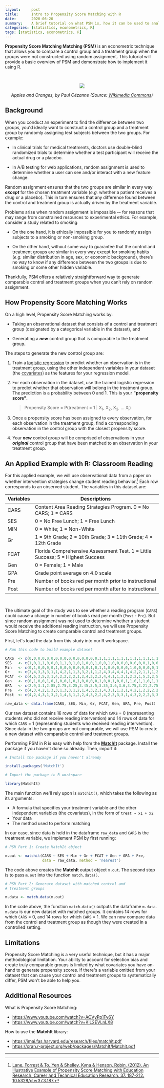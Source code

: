 ```yaml
---
layout:     post
title:      Intro to Propensity Score Matching with R
date:       2020-06-20
summary:    A brief tutorial on what PSM is, how it can be used to analyze observational data, and how to implement it using R.
categories: [statistics, econometrics, R]
tags: [statistics, econometrics, R]
---
```


**Propensity Score Matching Matching (PSM)** is an econometric technique that allows you to compare a control group and a treatment group when the groups were not constructed using random assignment. This tutorial will provide a basic overview of PSM and demonstrate how to implement it using R.

<br>

<p align="center">
  <img src="https://upload.wikimedia.org/wikipedia/commons/thumb/0/06/Paul_Cezanne_Apples_and_Oranges.jpg/608px-Paul_Cezanne_Apples_and_Oranges.jpg" />
</p>

<p align="center">
    <i>Apples and Oranges, by Paul Cézanne (Source: <a href="https://commons.wikimedia.org/wiki/File:Nature_morte_aux_pommes_et_aux_oranges,_par_Paul_C%C3%A9zanne.jpg">Wikimedia Commons</a>) </i>
</p>

## Background

When you conduct an experiment to find the difference between two groups, you'd ideally want to construct a control group and a treatment group by randomly assigning test subjects between the two groups. For example:

* In clinical trials for medical treatments, doctors use double-blind randomized trials to determine whether a test participant will receive the actual drug or a placebo.

* In A/B testing for web applications, random assignment is used to determine whether a user can see and/or interact with a new feature change.

Random assignment ensures that the two groups are similar in every way **_except_** for the chosen treatment variable (_e.g._ whether a patient receives a drug or a placebo). This in turn ensures that any difference found between the control and treatment group is actually driven by the treatment variable.

Problems arise when random assignment is impossible -- for reasons that may range from constrained resources to experimental ethics. For example, consider a study related to smoking:

* On the one hand, it is ethically impossible for you to randomly assign subjects to a smoking or non-smoking group.

* On the other hand, without some way to guarantee that the control and treatment groups are similar in every way except for smoking habits (_e.g._ similar distribution in age, sex, or economic background), there’s no way to know if any difference between the two groups is due to smoking or some other hidden variable.

Thankfully, PSM offers a relatively straightforward way to generate comparable control and treatment groups when you can’t rely on random assignment.

## How Propensity Score Matching Works

On a high level, Propensity Score Matching works by:

* Taking an observational dataset that consists of a control and treatment group (designated by a categorical variable in the dataset), and

* Generating a **_new_** control group that is comparable to the treatment group.

The steps to generate the new control group are:

1. Train a [logistic regression](https://en.wikipedia.org/wiki/Logistic_regression?wprov=srpw1_0) to predict whether an observation is in the treatment group, using the other independent variables in your dataset (the [covariates](https://support.minitab.com/en-us/minitab/18/help-and-how-to/modeling-statistics/anova/supporting-topics/anova-models/understanding-covariates/)) as the features for your regression model.

2. For each observation in the dataset, use the trained logistic regression to predict whether that observation will belong in the treatment group. The prediction is a probability between 0 and 1. This is your **"propensity score"**.

    > Propensity Score
    >  = P(treatment = 1 | X<sub>1</sub>, X<sub>2</sub>, X<sub>3</sub>, ... X<sub>i</sub>)

3. Once a propensity score has been assigned to every observation, for each observation in the treatment group, find a corresponding observation in the control group with the closest propensity score.

4. Your **_new_** control group will be comprised of observations in your **_original_** control group that have been matched to an observation in your treatment group.

## An Applied Example with R: Classroom Reading

For this applied example, we will use observational data from a paper on whether intervention strategies change student reading behavior.[^1] Each row corresponds to an observed student. The variables in this dataset are:

| Variables   	| Descriptions                                                                   	|
|-------------	|--------------------------------------------------------------------------------	|
| CARS        	| Content Area Reading Strategies Program. 0 = No CARS; 1 = CARS                  |
| SES         	| 0 = No Free Lunch; 1 = Free Lunch                                              	|
| MIN         	| 0 = White; 1 = Non-White                                                       	|
| Gr          	| 1 = 9th Grade; 2 = 10th Grade; 3 = 11th Grade; 4 = 12th Grade                  	|
| FCAT        	| Florida Comprehensive Assessment Test. 1 = Little Success; 5 = Highest Success 	|
| Gen         	| 0 = Female; 1 = Male                                                           	|
| GPA         	| Grade point average on 4.0 scale                                               	|
| Pre 	        | Number of books red per month prior to instructional                           	|
| Post 	        | Number of books red per month after to instructional                           	|

<br>

The ultimate goal of the study was to see whether a reading program (`CARS`) could cause a change in number of books read per month (`Post` - `Pre`). But since random assignment was not used to determine whether a student would receive the additional reading instruction, we will use Propensity Score Matching to create comparable control and treatment groups.

First, let's load the data from this study into our R workspace.

```r
# Run this code to build example dataset

CARS  <- c(0,0,0,0,0,0,0,0,0,0,0,0,0,0,0,0,1,1,1,1,1,1,1,1,1,1,1,1,1,1)
SES   <- c(1,0,1,1,0,0,0,1,1,0,1,0,1,0,0,1,0,0,1,0,0,0,0,0,0,0,0,1,0,0)
Min   <- c(0,1,0,0,0,0,1,0,0,0,0,0,0,0,1,0,1,1,0,0,0,0,0,1,0,0,0,0,0,1)
Gr    <- c(3,4,3,3,3,1,1,4,2,1,1,3,3,2,1,1,2,4,3,4,4,4,1,4,2,2,1,1,1,2)
FCAT  <- c(4,5,3,5,3,1,4,2,2,2,2,1,2,4,3,2,2,4,4,1,1,2,1,2,2,1,5,3,2,5)
Gen   <- c(0,1,0,0,1,0,1,0,0,1,0,1,0,0,0,0,1,0,0,1,0,0,1,1,0,1,1,0,1,1)
GPA   <- c(2.9,3.1,2.85,2.75,3.25,3.45,3.5,3.35,3.6,3.6,3.75,3.21,2.75, 2.95,3.45,3.05,3.85,3.75,3.25,3.33,3.05,3.25,3.35,3.85,4,2.9,3.45,3.1,3.25,3.75)
Pre   <- c(4,3,4,2,1,3,3,1,3,3,1,2,1,4,3,2,1,4,3,1,1,2,1,4,2,1,2,2,2,2)
Post  <- c(4,2,4,3,1,3,2,1,4,3,1,2,2,4,3,2,2,4,2,3,3,3,1,4,3,2,2,2,3,3)

raw_data <- data.frame(CARS, SES, Min, Gr, FCAT, Gen, GPA, Pre, Post)
```

Our raw dataset contains 16 rows of data for which `CARS` = 0 (representing students who did not receive reading intervention) and 14 rows of data for which `CARS` = 1 (representing students who received reading intervention). Since data in the two groups are not comparable, we will use PSM to create a new dataset with comparable control and treatment groups.

Performing PSM in R is easy with help from the [**MatchIt**](https://cran.r-project.org/web/packages/MatchIt/index.html) package. Install the package if you haven't done so already. Then, import it:

```r
# Install the package if you haven't already

install.packages('MatchIt')

# Import the package to R workspace

library(MatchIt)
```
The main function we'll rely upon is `matchit()`, which takes the following as its arguments:
* A formula that specifies your treatment variable and the other independent variables (the covariates), in the form of `treat ~ x1 + x2`
* Your data
* The method used to perform matching

In our case, since data is held in the dataframe `raw_data` and `CARS` is the treatment variable, we implement PSM by first running:

```r
# PSM Part 1: Create MatchIt object

m.out <- matchit(CARS ~ SES + Min + Gr + FCAT + Gen + GPA + Pre,
                 data = raw_data, method = 'nearest')
```

The code above creates the **MatchIt** output object `m.out`. The second step is to pass `m.out` into the function `match.data()`.

```r
# PSM Part 2: Generate dataset with matched control and
# treatment groups

m.data <- match.data(m.out)
```

In the code above, the function `match.data()` outputs the dataframe `m.data`. `m.data` is our new dataset with matched groups. It contains 14 rows for which `CARS` = 0, and 14 rows for which `CARS` = 1. We can now compare data from the control and treatment group as though they were created in a controlled setting.

## Limitations

Propensity Score Matching is a very useful technique, but it has a major methodological limitation. Your ability to account for selection bias and create truly comparable groups is limited by what covariates you have on-hand to generate propensity scores. If there's a variable omitted from your dataset that can cause your control and treatment groups to systematically differ, PSM won't be able to help you.

## Additional Resources

What is Propensity Score Matching:
* https://www.youtube.com/watch?v=ACVyPp1Fy6Y
* https://www.youtube.com/watch?v=KlL2EVLnLX8

How to use the **MatchIt** library:
* https://imai.fas.harvard.edu/research/files/matchit.pdf
* https://cran.r-project.org/web/packages/MatchIt/MatchIt.pdf


---
[^1]: [Lane, Forrest & To, Yen & Shelley, Kyna & Henson, Robin. (2012). An Illustrative Example of Propensity Score Matching with Education Research. Career and Technical Education Research. 37. 187-212. 10.5328/cter37.3.187.](https://www.researchgate.net/publication/273061804_An_Illustrative_Example_of_Propensity_Score_Matching_with_Education_Research)
